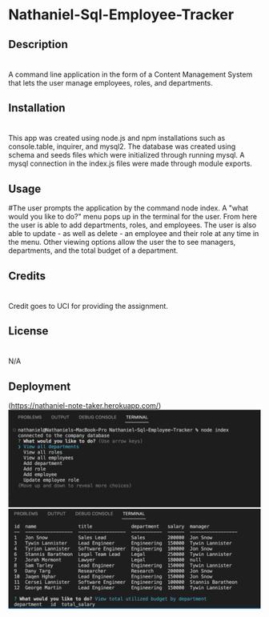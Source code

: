 # Nathaniel-Sql-Employee-Tracker
## Description
#
A command line application in the form of a Content Management System that lets the user manage employees, roles, and departments. 

## Installation 
#
This app was created using node.js and npm installations such as console.table, inquirer, and mysql2. The database was created using schema and seeds files which were initialized through running mysql. A mysql connection in the index.js files were made through module exports.

## Usage
#The user prompts the application by the command node index. A "what would you like to do?" menu pops up in the terminal for the user. From here the user is able to add departments, roles, and employees. The user is also able to update - as well as delete - an employee and their role at any time in the menu. Other viewing options allow the user the to see managers, departments, and the total budget of a department. 

## Credits
#
Credit goes to UCI for providing the assignment. 

## License
#
N/A
## Deployment 
(https://nathaniel-note-taker.herokuapp.com/)
![SiteImage](images/employeetrackerpic.png)
![SiteImage](images/employeetrackerpic2.png)
